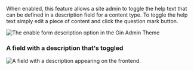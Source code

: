 When enabled, this feature allows a site admin to toggle the help text that can be defined in a description field for a content type. To toggle the help text simply edit a piece of content and click the question mark button.

![The enable form description option in the Gin Admin Theme](https://www.drupal.org/files/enable-form-description-gin-admin-theme.png)

### A field with a description that's toggled

![A field with a description appearing on the frontend.](https://www.drupal.org/files/enable-form-description-toggle-on-the-frontend-in-gin-admin-theme.png)